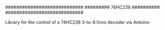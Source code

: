 ############################
######### 74HC238 ##########
############################

Library for the control of a 74HC238 3-to-8 lines decoder
via Arduino

